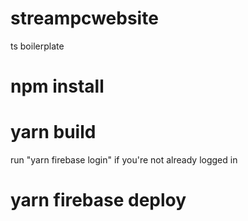 # streampcwebsite

ts boilerplate




# npm install
# yarn build
run "yarn firebase login" if you're not already logged in 
# yarn firebase deploy     
